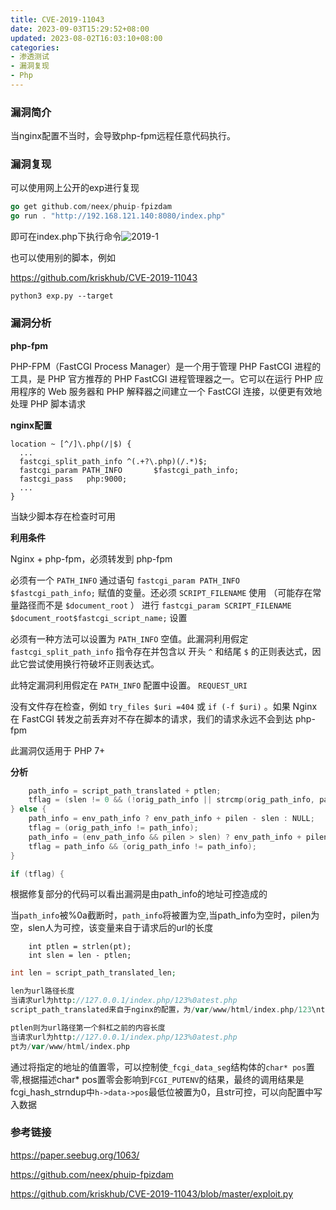 ```yaml
---
title: CVE-2019-11043
date: 2023-09-03T15:29:52+08:00
updated: 2023-08-02T16:03:10+08:00
categories: 
- 渗透测试
- 漏洞复现
- Php
---
```


### 漏洞简介

当nginx配置不当时，会导致php-fpm远程任意代码执行。

### 漏洞复现

可以使用网上公开的exp进行复现

```go
go get github.com/neex/phuip-fpizdam
go run . "http://192.168.121.140:8080/index.php"
```

即可在index.php下执行命令![2019-1](E:\笔记软件\笔记\渗透测试\漏洞复现\Php\2019-1.png)

也可以使用别的脚本，例如

https://github.com/kriskhub/CVE-2019-11043

```
python3 exp.py --target
```

### 漏洞分析

**php-fpm**

PHP-FPM（FastCGI Process Manager）是一个用于管理 PHP FastCGI 进程的工具，是 PHP 官方推荐的 PHP FastCGI 进程管理器之一。它可以在运行 PHP 应用程序的 Web 服务器和 PHP 解释器之间建立一个 FastCGI 连接，以便更有效地处理 PHP 脚本请求

**nginx配置**

```
location ~ [^/]\.php(/|$) {
  ...
  fastcgi_split_path_info ^(.+?\.php)(/.*)$;
  fastcgi_param PATH_INFO       $fastcgi_path_info;
  fastcgi_pass   php:9000;
  ...
}
```

当缺少脚本存在检查时可用

**利用条件**

Nginx + php-fpm，必须转发到 php-fpm

必须有一个 `PATH_INFO` 通过语句 `fastcgi_param PATH_INFO $fastcgi_path_info;` 赋值的变量。还必须 `SCRIPT_FILENAME` 使用 （可能存在常量路径而不是 `$document_root` ） 进行 `fastcgi_param SCRIPT_FILENAME $document_root$fastcgi_script_name;` 设置

必须有一种方法可以设置为 `PATH_INFO` 空值。此漏洞利用假定 `fastcgi_split_path_info` 指令存在并包含以 开头 `^` 和结尾 `$` 的正则表达式，因此它尝试使用换行符破坏正则表达式。

此特定漏洞利用假定在 `PATH_INFO` 配置中设置。 `REQUEST_URI`

没有文件存在检查，例如 `try_files $uri =404` 或 `if (-f $uri)` 。如果 Nginx 在 FastCGI 转发之前丢弃对不存在脚本的请求，我们的请求永远不会到达 php-fpm

此漏洞仅适用于 PHP 7+

**分析**

```c
	path_info = script_path_translated + ptlen;
	tflag = (slen != 0 && (!orig_path_info || strcmp(orig_path_info, path_info) != 0));
} else {
	path_info = env_path_info ? env_path_info + pilen - slen : NULL;
	tflag = (orig_path_info != path_info);
	path_info = (env_path_info && pilen > slen) ? env_path_info + pilen - slen : NULL;
	tflag = path_info && (orig_path_info != path_info);
}

if (tflag) {
```

根据修复部分的代码可以看出漏洞是由path_info的地址可控造成的

当`path_info`被%0a截断时，`path_info`将被置为空,当path_info为空时，pilen为空，slen人为可控，该变量来自于请求后的url的长度

```
    int ptlen = strlen(pt);
    int slen = len - ptlen;
```

```php
int len = script_path_translated_len;

len为url路径长度
当请求url为http://127.0.0.1/index.php/123%0atest.php
script_path_translated来自于nginx的配置，为/var/www/html/index.php/123\ntest.php

ptlen则为url路径第一个斜杠之前的内容长度
当请求url为http://127.0.0.1/index.php/123%0atest.php
pt为/var/www/html/index.php
```

通过将指定的地址的值置零，可以控制使`_fcgi_data_seg`结构体的`char* pos`置零,根据描述char* pos置零会影响到`FCGI_PUTENV`的结果，最终的调用结果是fcgi_hash_strndup中`h->data->pos`最低位被置为0，且str可控，可以向配置中写入数据

### 参考链接

https://paper.seebug.org/1063/

https://github.com/neex/phuip-fpizdam

https://github.com/kriskhub/CVE-2019-11043/blob/master/exploit.py